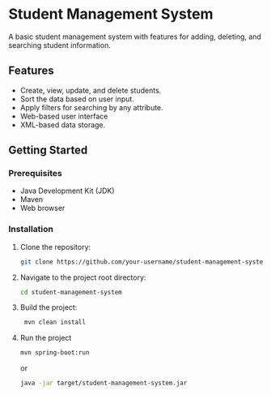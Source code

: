 # Student Management System

A basic student management system with features for adding, deleting, and searching student information.

## Features

- Create, view, update, and delete students.
- Sort the data based on user input.
- Apply filters for searching by any attribute.
- Web-based user interface
- XML-based data storage.

## Getting Started

### Prerequisites

- Java Development Kit (JDK)
- Maven
- Web browser
### Installation

1. Clone the repository:

   ```bash
   git clone https://github.com/your-username/student-management-system.git
   
2. Navigate to the project root directory:

   ```bash
   cd student-management-system
   ```
   
3. Build the project:

   ```bash
    mvn clean install
    ```
   
4. Run the project

   ```bash
   mvn spring-boot:run
   ```
   or 
    ```bash
   java -jar target/student-management-system.jar   
